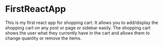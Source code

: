 # FirstReactApp
This is my first react app for shopping cart. It allows you to add/display the shopping cart on any post or page or sidebar easily. The shopping cart shows the user what they currently have in the cart and allows them to change quantity or remove the items.
